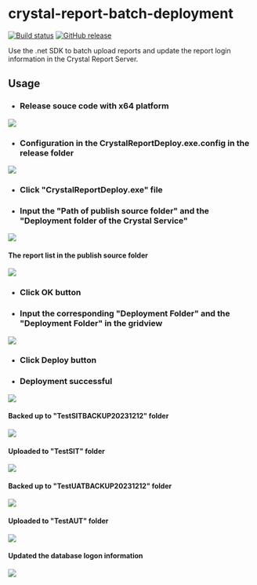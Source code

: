 # crystal-report-batch-deployment
[![Build status](https://ci.appveyor.com/api/projects/status/2exf5ulw51klq8wt?svg=true)](https://ci.appveyor.com/project/Blueq-world/crystal-report-batch-deployment)
[![GitHub release](https://img.shields.io/github/release/Blueq-world/crystal-report-batch-deployment.svg)](https://github.com/Blueq-world/crystal-report-batch-deployment/releases)

Use the .net SDK to batch upload reports and update the report login information in the Crystal Report Server.

## Usage 
* ### Release souce code with x64 platform
![](Guideline%20Image/Capture11.PNG)

* ### Configuration in the CrystalReportDeploy.exe.config in the release folder
![](Guideline%20Image/Capture10.PNG)

* ### Click "CrystalReportDeploy.exe" file

* ### Input the "Path of publish source folder" and the "Deployment folder of the Crystal Service"
![](Guideline%20Image/Capture.PNG)

#### The report list in the publish source folder
![](Guideline%20Image/Capture4.PNG)

* ### Click OK button

* ### Input the corresponding "Deployment Folder" and the "Deployment Folder" in the gridview
![](Guideline%20Image/Capture1.PNG)

* ### Click Deploy button

* ### Deployment successful
![](Guideline%20Image/Capture2.PNG)

#### Backed up to "TestSITBACKUP20231212" folder
![](Guideline%20Image/Capture6.PNG)

#### Uploaded to "TestSIT" folder
![](Guideline%20Image/Capture5.PNG)

#### Backed up to "TestUATBACKUP20231212" folder
![](Guideline%20Image/Capture8.PNG)

#### Uploaded to "TestAUT" folder
![](Guideline%20Image/Capture9.PNG)

#### Updated the database logon information
![](Guideline%20Image/Capture7.PNG)
